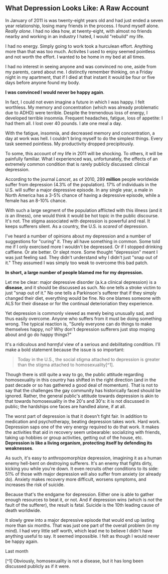 ## What Depression Looks Like: A Raw Account

In January of 2011 is was twenty-eight years old and had
just ended a seven year relationship, losing many 
friends in the process. I found myself alone. *Really alone*. 
I had no idea how, at twenty-eight, with almost no friends 
nearby and working in an industry I hated, I would "rebuild" 
my life.

I had no energy. Simply going to work took a hurculean effort. Anything more than 
that was too much. Activites I used to enjoy seemed pointless and not worth
the effort. I wanted to be home in my bed at all times. 

I had no interest in seeing anyone and was convinced no one, aside from my parents,
cared about me. I distinctly remember thinking, on a Friday night in my apartment, that 
if I died at that instant it would be four or five days before anyone found my body.

**I was convinced I would never be happy again**.

In fact, I could not even imagine a future in which I was happy. I felt
worthless. My memory and concentration (which was already problematic due to 
ADHD) were terrible. Despite the tremendous loss of energy, I 
developed terrible insomnia. Frequent headaches, fatigue, loss of appetite: I had them
all. I lost over 40 pounds. I ate one meal a day.

With the fatigue, insomnia, and decreased memory and concentration, a day at work 
was hell. I couldn't bring myself to do the simplest things. Every task seemed
pointless. My productivity dropped precipitously. 

To some, this account of my life in 2011 will be shocking. To others, it
will be painfully familiar. What I experienced was, unfortunately, the effects
of an extremely common condition that is rarely publicly discussed: clinical
depression.

According to the journal *Lancet*, as of 2010, 289 **million** people worldwide 
suffer from depression (4.3% of the population). 17% of individuals in the U.S.
will suffer a major depressive episode. In any single year, a male in North
America has a 3-5% chance of having a depressive episode, while a female 
has an 8-10% chance.

With such a large segment of the population afflicted with this illness (and it
*is* an illness), one would think it would be hot topic in the public discourse. 
It's not.  The stigma associated with depression is powerful and real. 
It keeps sufferers silent. As a country, the U.S. is *scared* of depression.

I've heard a number of opinions about my depression and a number of suggestions for
"curing" it. They all have something in common. Some told me if I only exercised 
more I wouldn't be depressed. Or if I stopped drinking caffiene. Or ate better.
Or slept more. Some thought "depression" meant I was just feeling sad. They didn't understand 
why I didn't just "snap out of it." They assumed I was simply too weak to overcome
this bad patch. 

**In short, a large number of people blamed me for my depression.**

Let me be clear: major depressive disorder (a.k.a clinical depression) is a
**disease**, and it should be discussed as such. No one tells a stroke victim to
just "snap out of it." No one tells a Parkinson's sufferer that if they simply
changed their diet, everything would be fine. No one blames someone
with ALS for their disease or for the continual deterioriation they experience.

Yet depression is commonly viewed as merely being unusually sad, and thus
easily overcome. Anyone who suffers from it must be doing something wrong.
The typical reaction is, "Surely everyone can do things to make themselves happy, no? Why don't 
depression sufferers just stop moping about and go do happy things?"

It's a ridiculous and *harmful* view of a serious and debilitating condition. I'll make a bold statement because the issue is so important:

> Today in the U.S., the social stigma attached to
> depression is greater than the stigma attached to homosexuality[^1]. 

Though there is still quite a way to go, the public attitude regarding 
homosexuality in this country has shifted in the right direction (and in the past 
decade or so has gathered a good deal of momentum). That is not to say that 
the challenges the gay community has historically faced should be ignored. 
Rather, the general public's attitude towards depression is akin to 
that towards homosexuality in the 20's and 30's: it is not discussed
in public; the hardships one faces are handled alone, if at all.

The worst part of depression is that it doesn't fight fair. In addition to
medication and psychotherapy, beating depression takes work. Hard work.
Depression saps one of the very energy required to do that work. It makes the
activities that aid in recovery seem unbearable: socializing with friends, taking
up hobbies or group activities, getting out of the house, etc.
**Depression is like a living organism, protecting itself by defending its weaknesses**. 

As such, it's easy to anthropomorphize depression, imagining it as a human enemy 
hell-bent on destroying sufferers. It's an enemy that fights dirty, kicking you
while you're down. It even recruits other conditions to its side: 51% of
those with major depression will also suffer from anxiety (or already do). 
Anxiety makes recovery more difficult, worsens symptoms, and increases the risk of suicide.

Because that's the endgame for depression. Either one is able to gather enough
resources to beat it, or not. And if depression wins (which is *not* the fault of 
the sufferer), the result is fatal. Suicide is the 10th leading cause of death
worldwide.


It slowly grew into a major depressive episode that would end up 
lasting more than six months. 
That was just one part of the overall problem (in my mind). I had
very little self worth, which lead me to believe I didn't have anything
useful to say.
It seemed impossible. I felt as 
though I would never be happy again.

Last month

[^1] Obviously, homosexuality is not a disease, but it has long been discussed
publicly as if it were.
